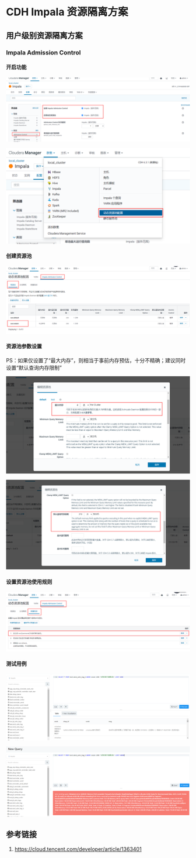 # CDH Impala 资源隔离方案

## 用户级别资源隔离方案


### Impala Admission Control

#### 开启功能

![](resources/images/Pasted%20image%2020231113154310.png)


![](resources/images/Pasted%20image%2020231113154314.png)

#### 创建资源池

![](resources/images/Pasted%20image%2020231113154328.png)


#### 资源池参数设置

PS：如果仅设置了“最大内存”，则相当于事前内存预估，十分不精确；建议同时设置“默认查询内存限制”

![](resources/images/Pasted%20image%2020231113154341.png)

![](resources/images/Pasted%20image%2020231113154344.png)


#### 设置资源池使用规则

![](resources/images/Pasted%20image%2020231113154352.png)

#### 测试用例


![](resources/images/Pasted%20image%2020231113154402.png)

![](resources/images/Pasted%20image%2020231113154409.png)

## 参考链接
1. https://cloud.tencent.com/developer/article/1363401

